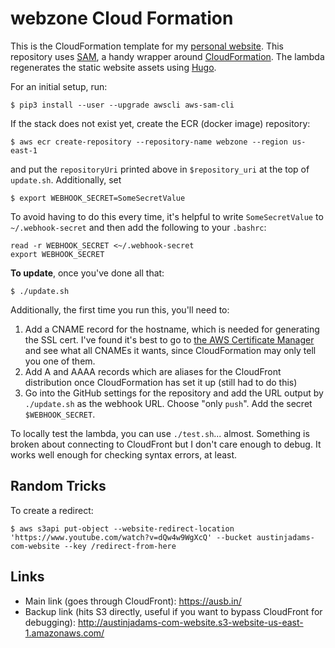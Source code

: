 webzone Cloud Formation
=======================

This is the CloudFormation template for my [personal website][0]. This
repository uses [SAM][1], a handy wrapper around [CloudFormation][2]. The
lambda regenerates the static website assets using [Hugo][3].

For an initial setup, run:

    $ pip3 install --user --upgrade awscli aws-sam-cli

If the stack does not exist yet, create the ECR (docker image) repository:

    $ aws ecr create-repository --repository-name webzone --region us-east-1

and put the `repositoryUri` printed above in `$repository_uri` at the top of
`update.sh`. Additionally, set

    $ export WEBHOOK_SECRET=SomeSecretValue

To avoid having to do this every time, it's helpful to write `SomeSecretValue`
to `~/.webhook-secret` and then add the following to your `.bashrc`:

    read -r WEBHOOK_SECRET <~/.webhook-secret
    export WEBHOOK_SECRET

**To update**, once you've done all that:

    $ ./update.sh

Additionally, the first time you run this, you'll need to:

1. Add a CNAME record for the hostname, which is needed for generating the SSL
   cert. I've found it's best to go to [the AWS Certificate Manager][5] and see
   what all CNAMEs it wants, since CloudFormation may only tell you one of them.
2. Add A and AAAA records which are aliases for the CloudFront
   distribution once CloudFormation has set it up (still had to do this)
3. Go into the GitHub settings for the repository and add the URL output by
   `./update.sh` as the webhook URL. Choose "only `push`". Add the secret
   `$WEBHOOK_SECRET`.

To locally test the lambda, you can use `./test.sh`... almost. Something is
broken about connecting to CloudFront but I don't care enough to debug. It
works well enough for checking syntax errors, at least.

Random Tricks
-------------

To create a redirect:

    $ aws s3api put-object --website-redirect-location 'https://www.youtube.com/watch?v=dQw4w9WgXcQ' --bucket austinjadams-com-website --key /redirect-from-here

Links
-----

* Main link (goes through CloudFront): <https://ausb.in/>
* Backup link (hits S3 directly, useful if you want to bypass CloudFront for
  debugging): <http://austinjadams-com-website.s3-website-us-east-1.amazonaws.com/>

[0]: https://github.com/ausbin/webzone
[1]: https://aws.amazon.com/serverless/sam/
[2]: https://aws.amazon.com/cloudformation/
[3]: https://gohugo.io/
[4]: https://github.com/aws/aws-cli/issues/4947#issuecomment-586046886
[5]: https://us-east-1.console.aws.amazon.com/acm/home?region=us-east-1
